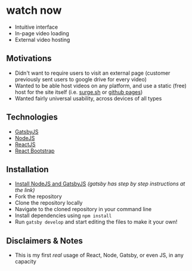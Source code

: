# watch now
* Intuitive interface
* In-page video loading
* External video hosting

## Motivations
* Didn't want to require users to visit an external page (customer previously sent users to google drive for every video)
* Wanted to be able host videos on any platform, and use a static (free) host for the site itself (i.e. [surge.sh](https://surge.sh/) or [github pages](https://pages.github.com/))
* Wanted fairly universal usability, across devices of all types

## Technologies
* [GatsbyJS](https://www.gatsbyjs.com/)
* [NodeJS](https://nodejs.org/en/)
* [ReactJS](https://reactjs.org/)
* [React Bootstrap](https://react-bootstrap.github.io/)

## Installation
* [Install NodeJS and GatsbyJS](https://www.gatsbyjs.com/tutorial/part-zero/) _(gatsby has step by step instructions at the link)_
* Fork the repository
* Clone the repository locally
* Navigate to the cloned repository in your command line
* Install dependencies using `npm install`
* Run `gatsby develop` and start editing the files to make it your own!

## Disclaimers & Notes
* This is my first _real_ usage of React, Node, Gatsby, or even JS, in any capacity